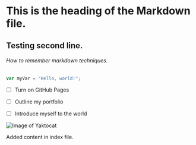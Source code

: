 # This is the heading of the Markdown file.
## Testing second line.

###### How to remember markdown techniques.

``` javascript
var myVar = "Hello, world!";
```

- [ ] Turn on GitHub Pages
- [ ] Outline my portfolio
- [ ] Introduce myself to the world


![Image of Yaktocat](https://octodex.github.com/images/yaktocat.png)


Added content in index file.
